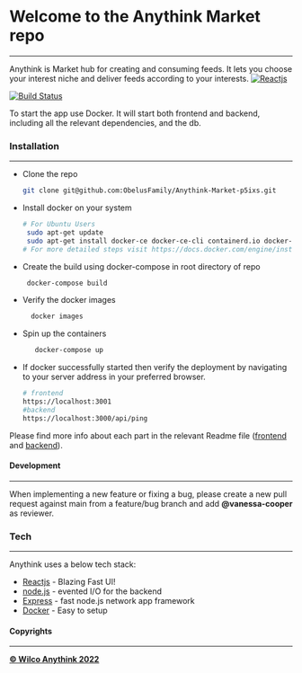 # Welcome to the Anythink Market repo

---

Anythink is Market hub for creating and consuming feeds. It lets you choose your interest niche and deliver feeds according to your interests.
[![Reactjs](https://reactjs.org/logo-og.png)](https://reactjs.org)

[![Build Status](https://travis-ci.org/joemccann/dillinger.svg?branch=master)](https://app.wilco.gg)

To start the app use Docker. It will start both frontend and backend, including all the relevant dependencies, and the db.

### Installation

---

- Clone the repo
  ```sh
  git clone git@github.com:ObelusFamily/Anythink-Market-p5ixs.git
  ```
- Install docker on your system

  ```sh
  # For Ubuntu Users
   sudo apt-get update
   sudo apt-get install docker-ce docker-ce-cli containerd.io docker-compose-plugin
  # For more detailed steps visit https://docs.docker.com/engine/install/
  ```

- Create the build using docker-compose in root directory of repo
  ```sh
   docker-compose build
  ```
- Verify the docker images
  ```sh
    docker images
  ```
- Spin up the containers

  ```sh
     docker-compose up
  ```

- If docker successfully started then verify the deployment by navigating to your server address in your preferred browser.

  ```sh
  # frontend
  https://localhost:3001
  #backend
  https://localhost:3000/api/ping
  ```

Please find more info about each part in the relevant Readme file ([frontend](frontend/readme.md) and [backend](backend/README.md)).

#### Development

---

When implementing a new feature or fixing a bug, please create a new pull request against main from a feature/bug branch and add **@vanessa-cooper** as reviewer.

### Tech

---

Anythink uses a below tech stack:

- [Reactjs](https://reactjs.org) - Blazing Fast UI!
- [node.js](https://nodejs.org) - evented I/O for the backend
- [Express](https://expressjs.com) - fast node.js network app framework
- [Docker](https://docker.com) - Easy to setup

#### Copyrights

---

[**&copy; Wilco Anythink 2022**](https://app.wilco.gg/)
